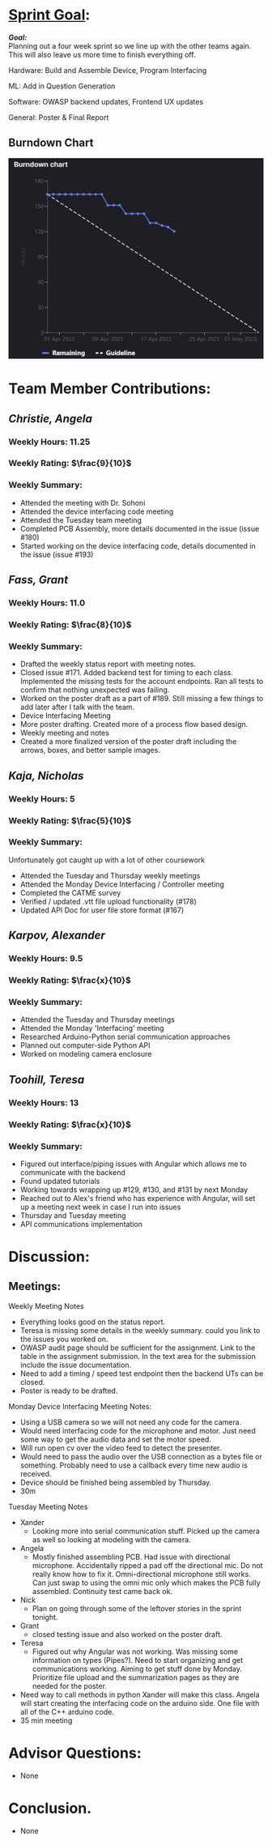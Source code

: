 # [Sprint Goal](https://gitlab.com/msoe.edu/sdl/y23-senior-design/24-transcription-study-assistant/-/milestones/8#tab-issues): 
***Goal:***   
Planning out a four week sprint so we line up with the other teams again. This will also leave us more time to finish everything off.

Hardware: Build and Assemble Device, Program Interfacing

ML: Add in Question Generation

Software: OWASP backend updates, Frontend UX updates

General: Poster & Final Report


## Burndown Chart

![image](uploads/e750d12b7631c459066f9a0b6ccca404/image.png)

# Team Member Contributions:
## *Christie, Angela*
### Weekly Hours: 11.25
### Weekly Rating: $`\frac{9}{10}`$
### Weekly Summary: 
- Attended the meeting with Dr. Sohoni
- Attended the device interfacing code meeting
- Attended the Tuesday team meeting
- Completed PCB Assembly, more details documented in the issue (issue #180)
- Started working on the device interfacing code, details documented in the issue (issue #193)


## *Fass, Grant*
### Weekly Hours: 11.0
### Weekly Rating: $`\frac{8}{10}`$ 
### Weekly Summary:
- Drafted the weekly status report with meeting notes.
- Closed issue #171. Added backend test for timing to each class. Implemented the missing tests for the account endpoints. Ran all tests to confirm that nothing unexpected was failing.
- Worked on the poster draft as a part of #189. Still missing a few things to add later after I talk with the team.
- Device Interfacing Meeting
- More poster drafting. Created more of a process flow based design.
- Weekly meeting and notes
- Created a more finalized version of the poster draft including the arrows, boxes, and better sample images.

## *Kaja, Nicholas*
### Weekly Hours: 5
### Weekly Rating: $`\frac{5}{10}`$
### Weekly Summary: 
Unfortunately got caught up with a lot of other coursework
- Attended the Tuesday and Thursday weekly meetings
- Attended the Monday Device Interfacing / Controller meeting
- Completed the CATME survey
- Verified / updated .vtt file upload functionality (#178)
- Updated API Doc for user file store format (#167)
 
## *Karpov, Alexander*
### Weekly Hours: 9.5
### Weekly Rating: $`\frac{x}{10}`$
### Weekly Summary:
- Attended the Tuesday and Thursday meetings
- Attended the Monday 'Interfacing' meeting
- Researched Arduino-Python serial communication approaches
- Planned out computer-side Python API
- Worked on modeling camera enclosure

## *Toohill, Teresa*
### Weekly Hours:  13
### Weekly Rating: $`\frac{x}{10}`$
### Weekly Summary:
- Figured out interface/piping issues with Angular which allows me to communicate with the backend
- Found updated tutorials
- Working towards wrapping up #129, #130, and #131 by next Monday
- Reached out to Alex's friend who has experience with Angular, will set up a meeting next week in case I run into issues
- Thursday and Tuesday meeting
- API communications implementation

# Discussion:
## Meetings:
Weekly Meeting Notes
- Everything looks good on the status report. 
- Teresa is missing some details in the weekly summary. could you link to the issues you worked on. 
- OWASP audit page should be sufficient for the assignment. Link to the table in the assignment submission. In the text area for the submission include the issue documentation.
- Need to add a timing / speed test endpoint then the backend UTs can be closed.
- Poster is ready to be drafted.

Monday Device Interfacing Meeting Notes:
- Using a USB camera so we will not need any code for the camera.
- Would need interfacing code for the microphone and motor. Just need some way to get the audio data and set the motor speed.
- Will run open cv over the video feed to detect the presenter.
- Would need to pass the audio over the USB connection as a bytes file or something. Probably need to use a callback every time new audio is received. 
- Device should be finished being assembled by Thursday.
- 30m

Tuesday Meeting Notes
- Xander
  - Looking more into serial communication stuff. Picked up the camera as well so looking at modeling with the camera.
- Angela
  - Mostly finished assembling PCB. Had issue with directional microphone. Accidentally ripped a pad off the directional mic. Do not really know how to fix it. Omni-directional microphone still works. Can just swap to using the omni mic only which makes the PCB fully assembled. Continuity test came back ok.
- Nick
  - Plan on going through some of the leftover stories in the sprint tonight. 
- Grant
  - closed testing issue and also worked on the poster draft. 
- Teresa
  - Figured out why Angular was not working. Was missing some information on types (Pipes?). Need to start organizing and get communications working. Aiming to get stuff done by Monday. Prioritize file upload and the summarization pages as they are needed for the poster.
- Need way to call methods in python Xander will make this class. Angela will start creating the interfacing code on the arduino side. One file with all of the C++ arduino code.
- 35 min meeting

# Advisor Questions:
- None


# Conclusion.
- None